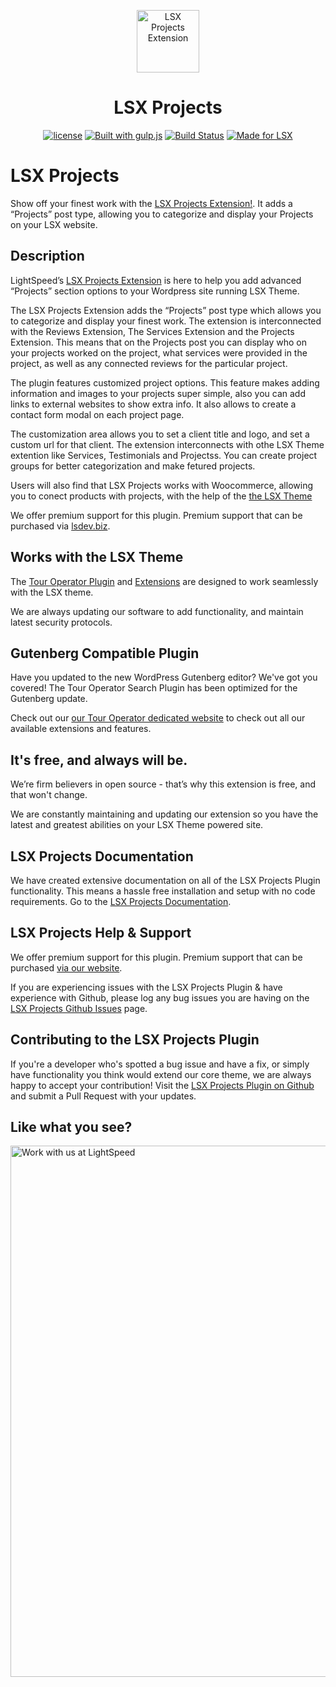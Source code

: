 <p align="center"><a target="_blank" href="https://lsx.lsdev.biz/"><img width="100px;" src="https://lsx.lsdev.biz/wp-content/uploads/2019/03/Projects.svg" alt="LSX Projects Extension"></a>
</p>
<h1 align="center">LSX Projects</h1>

<p align="center">
    <a href="https://www.gnu.org/licenses/gpl-3.0.en.html"><img src="https://poser.pugx.org/woocommerce/woocommerce/license" alt="license"></a>
    <a href="http://gulpjs.com/"><img src="https://img.shields.io/badge/built%20with-gulp.js-green.svg" alt="Built with gulp.js"></a> 
    <a href="https://travis-ci.org/lightspeeddevelopment/lsx-projects/"><img src="https://travis-ci.org/lightspeeddevelopment/lsx-projects.svg?branch=master" alt="Build Status"></a>
    <a href="https://lsx.lsdev.biz/"><img src="https://lsx.lsdev.biz/wp-content/uploads/2019/06/Designed-for-LSX-Theme-blue.png" alt="Made for LSX"></a>
</p>

# LSX Projects

Show off your finest work with the [LSX Projects Extension!](https://lsx.lsdev.biz/extensions/projects). It adds a “Projects” post type, allowing you to categorize and display your Projects on your LSX website.

## Description
LightSpeed’s [LSX Projects Extension](https://lsx.lsdev.biz/extensions/projects) is here to help you add advanced “Projects” section options to your Wordpress site running LSX Theme.

The LSX Projects Extension adds the “Projects” post type which allows you to categorize and display your finest work. The extension is interconnected with the Reviews Extension, The Services Extension and the Projects Extension. This means that on the Projects post you can display who on your projects worked on the project, what services were provided in the project, as well as any connected reviews for the particular project.

The plugin features customized project options. This feature makes adding information and images to your projects super simple, also you can add links to external websites to show extra info. It also allows to create a contact form modal on each project page.

The customization area allows you to set a client title and logo, and set a custom url for that client. The extension interconnects with othe LSX Theme extention like Services, Testimonials and Projectss. You can create project groups for better categorization and make fetured projects. 

Users will also find that LSX Projects works with Woocommerce, allowing you to conect products with projects, with the help of the [the LSX Theme](http://lsx.lsdev.biz)

We offer premium support for this plugin. Premium support that can be purchased via [lsdev.biz](https://www.lsdev.biz/services/support/).

## Works with the LSX Theme

The [Tour Operator Plugin](https://tour-operator.lsdev.biz) and [Extensions](https://tour-operator.lsdev.biz/extensions/) are designed to work seamlessly with the LSX theme. 

We are always updating our software to add functionality, and maintain latest security protocols. 

## Gutenberg Compatible Plugin

Have you updated to the new WordPress Gutenberg editor? We've got you covered! The Tour Operator Search Plugin has been optimized for the Gutenberg update. 

Check out our [our Tour Operator dedicated website](https://tour-operator.lsdev.biz/) to check out all our available extensions and features.

## It's free, and always will be.
We’re firm believers in open source - that’s why this extension is free, and that won't change. 

We are constantly maintaining and updating our extension so you have the latest and greatest abilities on your LSX Theme powered site. 

## LSX Projects Documentation

We have created extensive documentation on all of the LSX Projects Plugin functionality. This means a hassle free installation and setup with no code requirements. Go to the [LSX Projects Documentation](https://lsx.lsdev.biz/documentation/lsx-projects/).

## LSX Projects Help & Support

We offer premium support for this plugin. Premium support that can be purchased [via our website](https://www.lsdev.biz/services/support/).

If you are experiencing issues with the LSX Projects Plugin & have experience with Github, please log any bug issues you are having on the [LSX Projects Github Issues](https://github.com/lightspeeddevelopment/lsx-projects/issues/) page.

## Contributing to the LSX Projects Plugin

If you're a developer who's spotted a bug issue and have a fix, or simply have functionality you think would extend our core theme, we are always happy to accept your contribution! Visit the [LSX Projects Plugin on Github](https://github.com/lightspeeddevelopment/lsx-projects/) and submit a Pull Request with your updates.

## Like what you see?
<a href="https://www.lsdev.biz/contact/"><img src="https://www.lsdev.biz/wp-content/uploads/2020/02/work-with-lightspeed.png" width="850" alt="Work with us at LightSpeed"></a>
